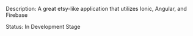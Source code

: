 Description: A great etsy-like application that utilizes Ionic, Angular, and Firebase

Status: In Development Stage

